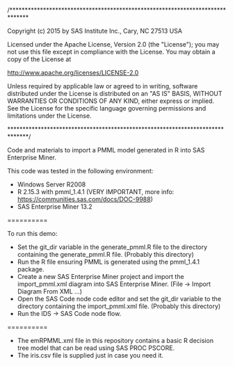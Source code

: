 /******************************************************************************

Copyright (c) 2015 by SAS Institute Inc., Cary, NC 27513 USA

Licensed under the Apache License, Version 2.0 (the "License"); 
you may not use this file except in compliance with the License. 
You may obtain a copy of the License at 

   http://www.apache.org/licenses/LICENSE-2.0 

Unless required by applicable law or agreed to in writing, software 
distributed under the License is distributed on an "AS IS" BASIS, 
WITHOUT WARRANTIES OR CONDITIONS OF ANY KIND, either express or implied. 
See the License for the specific language governing permissions and 
limitations under the License.  

******************************************************************************/

Code and materials to import a PMML model generated in R into SAS Enterprise
Miner. 

This code was tested in the following environment:
- Windows Server R2008
- R 2.15.3 with pmml_1.4.1 (VERY IMPORTANT, more info: https://communities.sas.com/docs/DOC-9988)
- SAS Enterprise Miner 13.2

==========

To run this demo:
- Set the git_dir variable in the generate_pmml.R file to the directory
  containing the generate_pmml.R file. (Probably this directory)
- Run the R file ensuring PMML is generated using the pmml_1.4.1 package. 
- Create a new SAS Enterprise Miner project and import the import_pmml.xml
  diagram into SAS Enterprise Miner. 
  (File -> Import Diagram From XML ...)
- Open the SAS Code node code editor and set the git_dir variable to the
  directory containing the import_pmml.xml file. (Probably this directory)
- Run the IDS -> SAS Code node flow.

==========

- The emRPMML.xml file in this repository contains a basic R decision tree
  model that can be read using SAS PROC PSCORE. 
- The iris.csv file is supplied just in case you need it.



